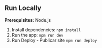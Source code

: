 ## Run Locally

**Prerequisites:**  Node.js


1. Install dependencies:
   `npm install`
2. Run the app:
   `npm run dev`
3. Run Deploy - Publicar site
   `npm run deploy`